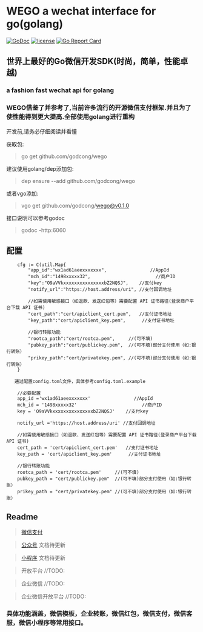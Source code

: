 # WEGO a wechat interface for go(golang)

[![GoDoc](https://godoc.org/github.com/godcong/wego?status.svg)](http://godoc.org/github.com/godcong/wego)
[![license](https://img.shields.io/github/license/godcong/wego.svg)](https://github.com/godcong/wego/blob/master/LICENSE)
[![Go Report Card](https://goreportcard.com/badge/github.com/godcong/wego)](https://goreportcard.com/report/github.com/godcong/wego)

## 世界上最好的Go微信开发SDK(时尚，简单，性能卓越)
### a fashion fast wechat api for golang

### WEGO借鉴了并参考了,当前许多流行的开源微信支付框架.并且为了使性能得到更大提高.全部使用golang进行重构

开发前,请务必仔细阅读并看懂

获取包:
> go get github.com/godcong/wego

建议使用golang/dep添加包:
> dep ensure --add github.com/godcong/wego

或者vgo添加:
> vgo get github.com/godcong/wego@v0.1.0 

接口说明可以参考godoc
> godoc -http:6060

## 配置
        cfg := C(util.Map{
            "app_id":"wx1ad61aeexxxxxxx",                //AppId
            "mch_id":"1498xxxxx32",                        //商户ID
            "key":"O9aVVkxxxxxxxxxxxxxxxbZ2NQSJ",    //支付key
            "notify_url":"https://host.address/uri", //支付回调地址

            //如需使用敏感接口（如退款、发送红包等）需要配置 API 证书路径(登录商户平台下载 API 证书)
            "cert_path":"cert/apiclient_cert.pem",   //支付证书地址
            "key_path":"cert/apiclient_key.pem",      //支付证书地址

            //银行转账功能
            "rootca_path":"cert/rootca.pem",     //(可不填)
            "pubkey_path":"cert/publickey.pem",  //(可不填)部分支付使用（如:银行转账）
            "prikey_path":"cert/privatekey.pem", //(可不填)部分支付使用（如:银行转账）
        }

       通过配置config.toml文件，具体参考config.toml.example

        //必要配置
        app_id ='wx1ad61aeexxxxxxx'                //AppId
        mch_id = '1498xxxxx32'                        //商户ID
        key = 'O9aVVkxxxxxxxxxxxxxxxbZ2NQSJ'    //支付key

        notify_url ='https://host.address/uri' //支付回调地址

        //如需使用敏感接口（如退款、发送红包等）需要配置 API 证书路径(登录商户平台下载 API 证书)
        cert_path = 'cert/apiclient_cert.pem'   //支付证书地址
        key_path = 'cert/apiclient_key.pem'      //支付证书地址

        //银行转账功能
        rootca_path = 'cert/rootca.pem'     //(可不填)
        pubkey_path = "cert/publickey.pem"  //(可不填)部分支付使用（如:银行转账）
        prikey_path = "cert/privatekey.pem" //(可不填)部分支付使用（如:银行转账）




## Readme

> [微信支付](https://github.com/godcong/wego/blob/v1.1.7/app/payment/README.md)

> [公众号](https://github.com/godcong/wego/blob/v1.1.7/app/official/README.md) 文档待更新

> [小程序](https://github.com/godcong/wego/blob/v1.1.7/app/mini/README.md) 文档待更新

> 开放平台 //TODO:

> 企业微信 //TODO:

> 企业微信开放平台 //TODO:

### 具体功能涵盖，微信模板，企业转账，微信红包，微信支付，微信客服，微信小程序等常用接口。

